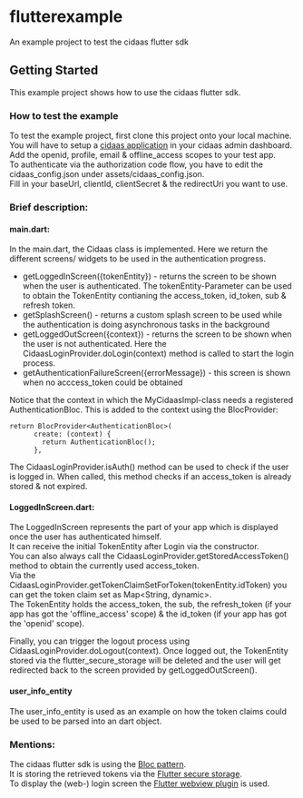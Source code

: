 # flutterexample
An example project to test the cidaas flutter sdk

## Getting Started
This example project shows how to use the cidaas flutter sdk.

### How to test the example
To test the example project, first clone this project onto your local machine.  
You will have to setup a [cidaas application](https://docs.cidaas.de/manage-applications.html) in your cidaas admin dashboard.  
Add the openid, profile, email & offline_access scopes to your test app.  
To authenticate via the authorization code flow, you have to edit the cidaas_config.json under assets/cidaas_config.json.  
Fill in your baseUrl, clientId, clientSecret & the redirectUri you want to use.

### Brief description:

#### main.dart:
In the main.dart, the Cidaas class is implemented. Here we return the different screens/ widgets to be used in the authentication progress.

* getLoggedInScreen({tokenEntity}) - returns the screen to be shown when the user is authenticated. The tokenEntity-Parameter can be used to obtain the TokenEntity contianing the access_token, id_token, sub & refresh token.
* getSplashScreen() - returns a custom splash screen to be used while the authentication is doing asynchronous tasks in the background
* getLoggedOutScreen({context}) - returns the screen to be shown when the user is not authenticated. Here the CidaasLoginProvider.doLogin(context) method is called to start the login process.
* getAuthenticationFailureScreen({errorMessage}) - this screen is shown when no acccess_token could be obtained

Notice that the context in which the MyCidaasImpl-class needs a registered AuthenticationBloc. This is added to the context using the BlocProvider:
```
return BlocProvider<AuthenticationBloc>(
      create: (context) {
        return AuthenticationBloc();
      },
```

The CidaasLoginProvider.isAuth() method can be used to check if the user is logged in. When called, this method checks if an access_token is already stored & not expired.

#### LoggedInScreen.dart:
The LoggedInScreen represents the part of your app which is displayed once the user has authenticated himself.  
It can receive the initial TokenEntity after Login via the constructor.  
You can also always call the CidaasLoginProvider.getStoredAccessToken() method to obtain the currently used access_token.  
Via the CidaasLoginProvider.getTokenClaimSetForToken(tokenEntity.idToken) you can get the token claim set as Map<String, dynamic>.  
The TokenEntity holds the access_token, the sub, the refresh_token (if your app has got the 'offline_access' scope) & the id_token (if your app has got the 'openid' scope).

Finally, you can trigger the logout process using CidaasLoginProvider.doLogout(context).
Once logged out, the TokenEntity stored via the flutter_secure_storage will be deleted and the user will get redirected back to the screen provided by getLoggedOutScreen().

#### user_info_entity

The user_info_entity is used as an example on how the token claims could be used to be parsed into an dart object.

### Mentions:
The cidaas flutter sdk is using the [Bloc pattern](https://pub.dev/packages/bloc).  
It is storing the retrieved tokens via the [Flutter secure storage](https://pub.dev/packages/flutter_secure_storage).  
To display the (web-) login screen the [Flutter webview plugin](https://pub.dev/packages/flutter_webview_plugin) is used.